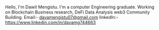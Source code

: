 Hello, I'm Dawit Mengistu. I'm a computer Engineering graduate.
Working on Blockchain Business research, DeFi Data Analysis web3 Community Building.
Email:- davamengistu07@gmail.com
linkedIn:- https://www.linkedin.com/in/davamg744663  
